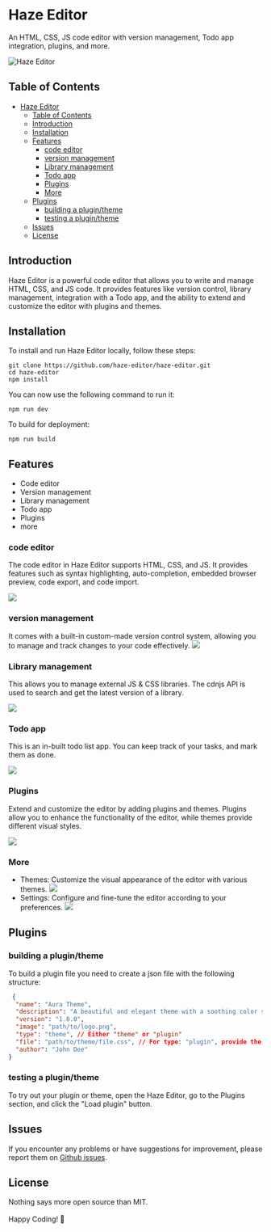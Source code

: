 # Haze Editor
An HTML, CSS, JS code editor with version management, Todo app integration, plugins, and more.

![Haze Editor](githubassets/haze.png)

## Table of Contents
- [Haze Editor](#haze-editor)
  - [Table of Contents](#table-of-contents)
  - [Introduction](#introduction)
  - [Installation](#installation)
  - [Features](#features)
    - [code editor](#code-editor)
    - [version management](#version-management)
    - [Library management](#library-management)
    - [Todo app](#todo-app)
    - [Plugins](#plugins)
    - [More](#more)
  - [Plugins](#plugins-1)
    - [building a plugin/theme](#building-a-plugintheme)
    - [testing a plugin/theme](#testing-a-plugintheme)
  - [Issues](#issues)
  - [License](#license)

## Introduction
Haze Editor is a powerful code editor that allows you to write and manage HTML, CSS, and JS code. It provides features like version control, library management, integration with a Todo app, and the ability to extend and customize the editor with plugins and themes.

## Installation
To install and run Haze Editor locally, follow these steps:

```shell
git clone https://github.com/haze-editor/haze-editor.git
cd haze-editor
npm install
```

You can now use the following command to run it:
```
npm run dev
```
To build for deployment:
```
npm run build
```

## Features
- Code editor
- Version management
- Library management
- Todo app
- Plugins
- more


### code editor
The code editor in Haze Editor supports HTML, CSS, and JS. It provides features such as syntax highlighting, auto-completion, embedded browser preview, code export, and code import.

![](githubassets/code.png)

### version management
 It comes with a built-in custom-made version control system, allowing you to manage and track changes to your code effectively.
 ![](githubassets/git.png)

### Library management
This allows you to manage external JS & CSS libraries.
The cdnjs API is used to search and get the latest version of a library.

![](githubassets/Libraries.png)

### Todo app
This is an in-built todo list app.
You can keep track of your tasks, and mark them as done.

![](githubassets/todo.png)

### Plugins
Extend and customize the editor by adding plugins and themes. Plugins allow you to enhance the functionality of the editor, while themes provide different visual styles.

![](githubassets/plugins.png)

### More
- Themes: Customize the visual appearance of the editor with various themes.
    ![](githubassets/dark.png)
- Settings: Configure and fine-tune the editor according to your preferences.
    ![](githubassets/settings.png)

## Plugins
### building a plugin/theme
To build a plugin file you need to create a json file with the following structure:
```json
 {
  "name": "Aura Theme",
  "description": "A beautiful and elegant theme with a soothing color scheme.",
  "version": "1.0.0",
  "image": "path/to/logo.png",
  "type": "theme", // Either "theme" or "plugin"
  "file": "path/to/theme/file.css", // For type: "plugin", provide the path to the JS file
  "author": "John Doe"
}

 ```
### testing a plugin/theme
To try out your plugin or theme, open the Haze Editor, go to the Plugins section, and click the "Load plugin" button.

## Issues
If you encounter any problems or have suggestions for improvement, please report them on [Github issues](https://github.com/bethropolis/haze/issues).
## License
Nothing says more open source than MIT. <br><br>
Happy Coding! 💜

